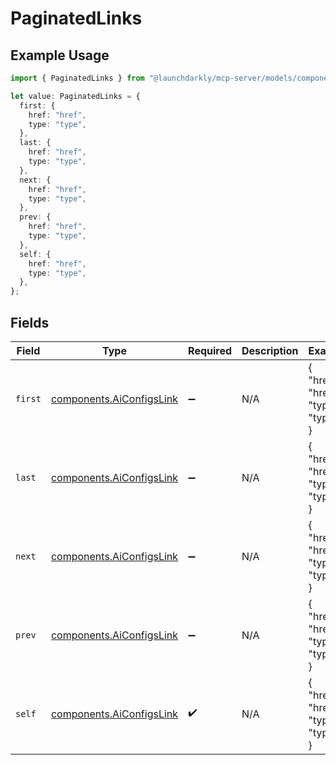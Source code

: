 # PaginatedLinks

## Example Usage

```typescript
import { PaginatedLinks } from "@launchdarkly/mcp-server/models/components";

let value: PaginatedLinks = {
  first: {
    href: "href",
    type: "type",
  },
  last: {
    href: "href",
    type: "type",
  },
  next: {
    href: "href",
    type: "type",
  },
  prev: {
    href: "href",
    type: "type",
  },
  self: {
    href: "href",
    type: "type",
  },
};
```

## Fields

| Field                                                                | Type                                                                 | Required                                                             | Description                                                          | Example                                                              |
| -------------------------------------------------------------------- | -------------------------------------------------------------------- | -------------------------------------------------------------------- | -------------------------------------------------------------------- | -------------------------------------------------------------------- |
| `first`                                                              | [components.AiConfigsLink](../../models/components/aiconfigslink.md) | :heavy_minus_sign:                                                   | N/A                                                                  | {<br/>"href": "href",<br/>"type": "type"<br/>}                       |
| `last`                                                               | [components.AiConfigsLink](../../models/components/aiconfigslink.md) | :heavy_minus_sign:                                                   | N/A                                                                  | {<br/>"href": "href",<br/>"type": "type"<br/>}                       |
| `next`                                                               | [components.AiConfigsLink](../../models/components/aiconfigslink.md) | :heavy_minus_sign:                                                   | N/A                                                                  | {<br/>"href": "href",<br/>"type": "type"<br/>}                       |
| `prev`                                                               | [components.AiConfigsLink](../../models/components/aiconfigslink.md) | :heavy_minus_sign:                                                   | N/A                                                                  | {<br/>"href": "href",<br/>"type": "type"<br/>}                       |
| `self`                                                               | [components.AiConfigsLink](../../models/components/aiconfigslink.md) | :heavy_check_mark:                                                   | N/A                                                                  | {<br/>"href": "href",<br/>"type": "type"<br/>}                       |